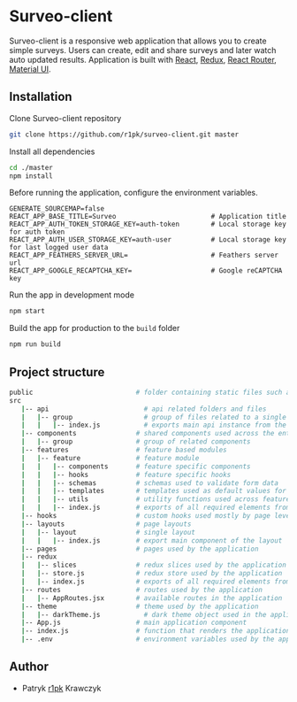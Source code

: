 # Surveo-client

Surveo-client is a responsive web application that allows you to create simple surveys. Users can create, edit and share surveys and later watch auto updated results.
Application is built with [React](https://reactjs.org/), [Redux](https://redux.js.org/), [React Router](https://reacttraining.com/react-router/), [Material UI](https://mui.com/).

## Installation

Clone Surveo-client repository

```bash
git clone https://github.com/r1pk/surveo-client.git master
```

Install all dependencies

```bash
cd ./master
npm install
```

Before running the application, configure the environment variables.

```env
GENERATE_SOURCEMAP=false
REACT_APP_BASE_TITLE=Surveo                        # Application title
REACT_APP_AUTH_TOKEN_STORAGE_KEY=auth-token        # Local storage key for auth token
REACT_APP_AUTH_USER_STORAGE_KEY=auth-user          # Local storage key for last logged user data
REACT_APP_FEATHERS_SERVER_URL=                     # Feathers server url
REACT_APP_GOOGLE_RECAPTCHA_KEY=                    # Google reCAPTCHA key
```

Run the app in development mode

```bash
npm start
```

Build the app for production to the `build` folder

```bash
npm run build
```

## Project structure

```bash
public                          # folder containing static files such as index.html
src
   |-- api                        # api related folders and files
   |   |-- group                  # group of files related to a single api
   |   |   |-- index.js           # exports main api instance from the folder
   |-- components               # shared components used across the entire application
   |   |-- group                # group of related components
   |-- features                 # feature based modules
   |   |-- feature              # feature module
   |   |   |-- components       # feature specific components
   |   |   |-- hooks            # feature specific hooks
   |   |   |-- schemas          # schemas used to validate form data
   |   |   |-- templates        # templates used as default values for form fields
   |   |   |-- utils            # utility functions used across feature
   |   |   |-- index.js         # exports of all required elements from specific feature
   |-- hooks                    # custom hooks used mostly by page level components
   |-- layouts                  # page layouts
   |   |-- layout               # single layout
   |   |   |-- index.js         # export main component of the layout
   |-- pages                    # pages used by the application
   |-- redux
   |   |-- slices               # redux slices used by the application
   |   |-- store.js             # redux store used by the application
   |   |-- index.js             # exports of all required elements from redux
   |-- routes                   # routes used by the application
   |   |-- AppRoutes.jsx        # available routes in the application
   |-- theme                    # theme used by the application
   |   |-- darkTheme.js           # dark theme object used in the application
   |-- App.js                   # main application component
   |-- index.js                 # function that renders the application
   |-- .env                     # environment variables used by the application
```

## Author

- Patryk [r1pk](https://github.com/r1pk) Krawczyk

